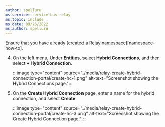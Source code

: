 ```yaml
---
author: spelluru
ms.service: service-bus-relay
ms.topic: include
ms.date: 09/26/2022
ms.author: spelluru
---
```

Ensure that you have already [created a Relay namespace][namespace-how-to].

4. On the left menu, Under **Entities**, select **Hybrid Connections**, and then select **+ Hybrid Connection**.

    :::image type="content" source="./media/relay-create-hybrid-connection-portal/create-hc-1.png" alt-text="Screenshot showing the Hybrid Connections page.":::
6. On the **Create Hybrid Connection** page, enter a name for the hybrid connection, and select **Create**. 
   
    :::image type="content" source="./media/relay-create-hybrid-connection-portal/create-hc-3.png" alt-text="Screenshot showing the Create Hybrid Connection page.":::



